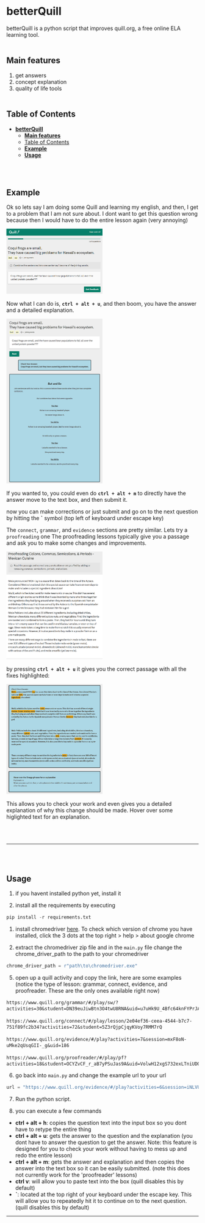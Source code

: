 # **betterQuill**

betterQuill is a python script that improves quill.org, a free online ELA learning tool.
<br><br>

## **Main features**
1. get answers
2. concept explanation
3. quality of life tools
<br><br>


## Table of Contents
- [**betterQuill**](#betterquill)
  - [**Main features**](#main-features)
  - [Table of Contents](#table-of-contents)
  - [**Example**](#example)
  - [**Usage**](#usage)


<br><br>

## **Example**
Ok so lets say I am doing some Quill and learning my english, and then, I get to a problem that I am not sure about. I dont want to get this question wrong because then I would have to do the entire lesson again (very annoying) 

<img src="https://github.com/bear102/betterQuill/blob/main/images/Screenshot%202023-05-26%20133724.png" alt="first" width="50%" height="50%" >

Now what I can do is, **`ctrl + alt + u`**, and then boom, you have the answer and a detailed explanation.

<img src="https://github.com/bear102/betterQuill/blob/main/images/Screenshot%202023-05-26%20134058.png" alt="first" width="50%" height="50%" >

If you wanted to, you could even do **`ctrl + alt + m`** to directly have the answer move to the text box, and then submit it.

now you can make corrections or just submit and go on to the next question by hitting the **\`** symbol (top left of keyboard under escape key)


The `connect`, `grammar`, and `evidence` sections are pretty similar. Lets try a `proofreading` one The proofreading lessons typically give you a passage and ask you to make some changes and improvements.

<img src="https://github.com/bear102/betterQuill/blob/main/images/Screenshot%202023-05-26%20135000.png" alt="first" width="50%" height="50%" >

by pressing **`ctrl + alt + u`** it gives you the correct passage with all the fixes highlighted:

<img src="https://github.com/bear102/betterQuill/blob/main/images/Screenshot%202023-05-26%20134910.png" alt="first" width="50%" height="50%" >

This allows you to check your work and even gives you a detailed explanation of why this change should be made. Hover over some higlighted text for an explanation.







<br><br>

***
<br><br>

## **Usage**

1. if you havent installed python yet, install it
   
2. install all the requirements by executing
``` python
pip install -r requirements.txt
```
1. install chromedriver [here](https://chromedriver.chromium.org/downloads). To check which version of chrome you have installed, click the 3 dots at the top right > help > about google chrome
   
2. extract the chromedriver zip file and in the  `main.py` file change the chrome_driver_path to the path to your chromedriver

``` python
chrome_driver_path = r"path\to\chromedriver.exe"
```

5. open up a quill activity and copy the link, here are some examples (notice the type of lesson: grammar, connect, evidence, and proofreader. These are the only ones available right now)
```
https://www.quill.org/grammar/#/play/sw/?activities=30&student=DN39euJiwBtn3O4twU8RNA&uid=u7uHk9U_4Bfc64knFYPrJA

https://www.quill.org/connect/#/play/lesson/2e04ef36-ceea-4544-b7c7-751f89fc2b34?activities=72&student=5Z3rQjpCjqyKVoy7RMM7rQ

https://www.quill.org/evidence/#/play?activities=7&session=mxF8oN-uMke2qUsqGII-_g&uid=186

https://www.quill.org/proofreader/#/play/pf?activities=18&student=OCYZvCF_r_aB7yPSuJas9A&uid=VolwH12xgS732exLTniUDQ
```

6. go back into `main.py` and change the example url to your url
``` python
url = "https://www.quill.org/evidence/#/play?activities=6&session=iNLVUwqXmWJpqDAokZ-SaA&uid=171"
```

7. Run the python script.

8. you can execute a few commands
  - **ctrl + alt + h**: copies the question text into the input box so you dont have to retype the entire thing
  - **ctrl + alt + u**: gets the answer to the question and the explanation (you dont have to answer the question to get the answer. Note: this feature is designed for you to check your work without having to mess up and redo the entire lesson)
  - **ctrl + alt + m**: gets the answer and explanation and then copies the answer into the text box so it can be easily submitted. (note this does not currently work for the 'proofreader' lessons)
  - **ctrl v**: will allow you to paste text into the box (quill disables this by default)
  - **\`**: located at the top right of your keyboard under the escape key. This will allow you to repeatedly hit it to continue on to the next question. (quill disables this by default)


***



